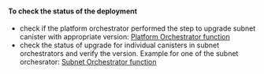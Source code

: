 

#### To check the status of the deployment

- check if the platform orchestrator performed the step to upgrade subnet canister with appropriate version: [Platform Orchestrator function](https://dashboard.internetcomputer.org/canister/74zq4-iqaaa-aaaam-ab53a-cai#get_subnet_last_upgrade_status)
- check the status of upgrade for individual canisters in subnet orchestrators and verify the version. Example for one of the subnet orchesrator: [Subnet Orchestrator function](https://dashboard.internetcomputer.org/canister/rimrc-piaaa-aaaao-aaljq-cai#get_index_details_last_upgrade_status)
